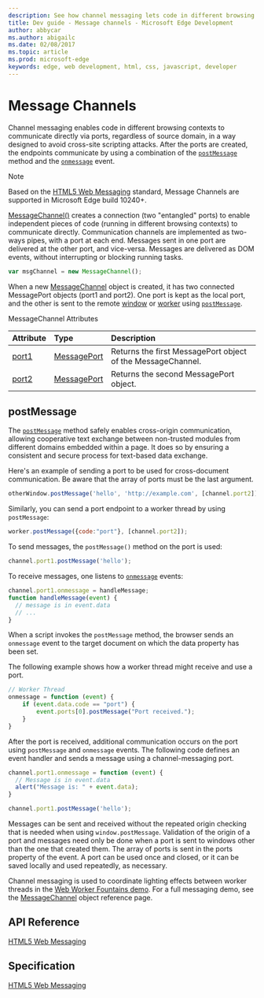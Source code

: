 ---description: See how channel messaging lets code in different browsing contexts communicate directly via ports in a way designed to avoid cross-site scripting attacks.
title: Dev guide - Message channels - Microsoft Edge Development
author: abbycar
ms.author: abigailc
ms.date: 02/08/2017
ms.topic: article
ms.prod: microsoft-edge
keywords: edge, web development, html, css, javascript, developer
---# Message ChannelsChannel messaging enables code in different browsing contexts to communicate directly via ports, regardless of source domain, in a way designed to avoid cross-site scripting attacks. After the ports are created, the endpoints communicate by using a combination of the [`postMessage`](https://msdn.microsoft.com/library/jj160614.aspx) method and the [`onmessage`](http://go.microsoft.com/fwlink/p/?LinkID=128221) event.> [!NOTE]> Based on the [HTML5 Web Messaging](https://html.spec.whatwg.org/multipage/comms.html#channel-messaging) standard, Message Channels are supported in Microsoft Edge build 10240+.[MessageChannel()](https://msdn.microsoft.com/library/hh772432.aspx) creates a connection (two "entangled" ports) to enable independent pieces of code (running in different browsing contexts) to communicate directly. Communication channels are implemented as two-ways pipes, with a port at each end. Messages sent in one port are delivered at the other port, and vice-versa. Messages are delivered as DOM events, without interrupting or blocking running tasks.```Javascriptvar msgChannel = new MessageChannel();```When a new [MessageChannel](https://msdn.microsoft.com/library/hh772432.aspx) object is created, it has two connected MessagePort objects (port1 and port2). One port is kept as the local port, and the other is sent to the remote [window](https://msdn.microsoft.com/library/ms535873.aspx) or [worker](https://msdn.microsoft.com/library/hh772807.aspx) using [`postMessage`](https://msdn.microsoft.com/library/jj160614.aspx).MessageChannel AttributesAttribute | Type | Description:------------ | :------------- | :-------------[port1](https://msdn.microsoft.com/library/hh772437.aspx) | [MessagePort](https://msdn.microsoft.com/library/hh772450.aspx) | Returns the first MessagePort object of the MessageChannel.[port2](https://msdn.microsoft.com/library/hh772440.aspx) | [MessagePort](https://msdn.microsoft.com/library/hh772450.aspx) | Returns the second MessagePort object.## postMessageThe [`postMessage`](https://msdn.microsoft.com/library/jj160614.aspx) method safely enables cross-origin communication, allowing cooperative text exchange between non-trusted modules from different domains embedded within a page. It does so by ensuring a consistent and secure process for text-based data exchange.Here's an example of sending a port to be used for cross-document communication. Be aware that the array of ports must be the last argument.```JavascriptotherWindow.postMessage('hello', 'http://example.com', [channel.port2]);```Similarly, you can send a port endpoint to a worker thread by using `postMessage`:```Javascriptworker.postMessage({code:"port"}, [channel.port2]);```To send messages, the `postMessage()` method on the port is used:```Javascriptchannel.port1.postMessage('hello');```To receive messages, one listens to [`onmessage`](http://go.microsoft.com/fwlink/p/?LinkID=128221) events:```Javascriptchannel.port1.onmessage = handleMessage;function handleMessage(event) {  // message is in event.data  // ...}```When a script invokes the `postMessage` method, the browser sends an `onmessage` event to the target document on which the data property has been set.The following example shows how a worker thread might receive and use a port.```Javascript// Worker Threadonmessage = function (event) {    if (event.data.code == "port") {        event.ports[0].postMessage("Port received.");    }}```After the port is received, additional communication occurs on the port using `postMessage` and `onmessage` events. The following code defines an event handler and sends a message using a channel-messaging port.```Javascriptchannel.port1.onmessage = function (event) {  // Message is in event.data  alert("Message is: " + event.data);}channel.port1.postMessage('hello');```Messages can be sent and received without the repeated origin checking that is needed when using `window.postMessage`. Validation of the origin of a port and messages need only be done when a port is sent to windows other than the one that created them. The array of ports is sent in the ports property of the event. A port can be used once and closed, or it can be saved locally and used repeatedly, as necessary.Channel messaging is used to coordinate lighting effects between worker threads in the [Web Worker Fountains demo](https://testdrive-archive.azurewebsites.net/Graphics/WorkerFountains/Default.html). For a full messaging demo, see the [MessageChannel](http://go.microsoft.com/fwlink/p/?LinkID=233104) object reference page.## API Reference[HTML5 Web Messaging](https://msdn.microsoft.com/library/hh781494.aspx)## Specification[HTML5 Web Messaging](https://www.w3.org/TR/webmessaging/#channel-messaging)